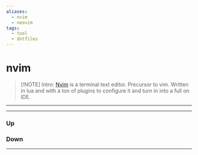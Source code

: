 ```yaml
---
aliases:
  - nvim
  - neovim
tags:
  - tool
  - dotfiles
---
```

# nvim
> [!NOTE] Intro: 
> [Nvim](https://neovim.io) is a terminal text editor. Precursor to vim. Written in lua and with a ton of plugins to configure it and turn in into a full on IDE.
***

***
### Up
### Down
***
